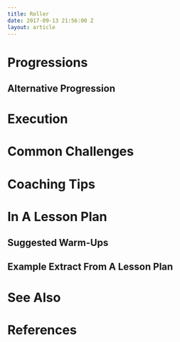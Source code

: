 ```yaml
---
title: Roller
date: 2017-09-13 21:56:00 Z
layout: article
---
```


# Progressions

## Alternative Progression

# Execution
    
# Common Challenges
    
# Coaching Tips

# In A Lesson Plan

## Suggested Warm-Ups

## Example Extract From A Lesson Plan

# See Also

# References